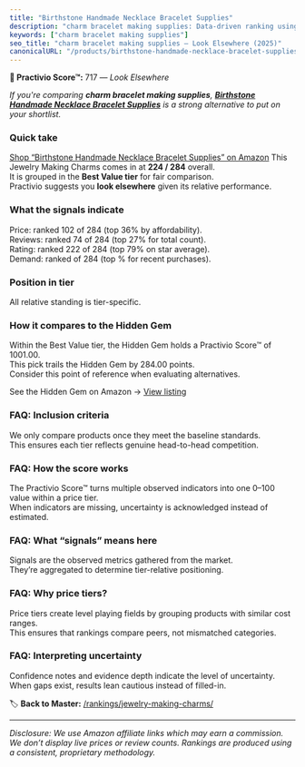 ```yaml
---
title: "Birthstone Handmade Necklace Bracelet Supplies"
description: "charm bracelet making supplies: Data-driven ranking using the Practivio Score™. Positioned by quality, value, demand, findability, momentum."
keywords: ["charm bracelet making supplies"]
seo_title: "charm bracelet making supplies — Look Elsewhere (2025)"
canonicalURL: "/products/birthstone-handmade-necklace-bracelet-supplies-B08F26ZH32/"
---
```


**🚫 Practivio Score™:** 717 — _Look Elsewhere_


*If you're comparing **charm bracelet making supplies**, **[Birthstone Handmade Necklace Bracelet Supplies](https://www.amazon.com/dp/B08F26ZH32?tag=practivio-20)** is a strong alternative to put on your shortlist.*
### Quick take
[Shop “Birthstone Handmade Necklace Bracelet Supplies” on Amazon](https://www.amazon.com/dp/B08F26ZH32?tag=practivio-20)
This Jewelry Making Charms comes in at **224 / 284** overall.  
It is grouped in the **Best Value tier** for fair comparison.  
Practivio suggests you **look elsewhere** given its relative performance.

### What the signals indicate
Price: ranked 102 of 284 (top 36% by affordability).  
Reviews: ranked 74 of 284 (top 27% for total count).  
Rating: ranked 222 of 284 (top 79% on star average).  
Demand: ranked  of 284 (top % for recent purchases).

### Position in tier
All relative standing is tier-specific.

### How it compares to the Hidden Gem
Within the Best Value tier, the Hidden Gem holds a Practivio Score™ of 1001.00.  
This pick trails the Hidden Gem by 284.00 points.  
Consider this point of reference when evaluating alternatives.  

See the Hidden Gem on Amazon → [View listing](https://www.amazon.com/dp/B0B4JPSQLG?tag=practivio-20)

### FAQ: Inclusion criteria
We only compare products once they meet the baseline standards.  
This ensures each tier reflects genuine head-to-head competition.

### FAQ: How the score works
The Practivio Score™ turns multiple observed indicators into one 0–100 value within a price tier.  
When indicators are missing, uncertainty is acknowledged instead of estimated.

### FAQ: What “signals” means here
Signals are the observed metrics gathered from the market.  
They’re aggregated to determine tier-relative positioning.

### FAQ: Why price tiers?
Price tiers create level playing fields by grouping products with similar cost ranges.  
This ensures that rankings compare peers, not mismatched categories.

### FAQ: Interpreting uncertainty
Confidence notes and evidence depth indicate the level of uncertainty.  
When gaps exist, results lean cautious instead of filled-in.


🏷️ **Back to Master:** [/rankings/jewelry-making-charms/](/rankings/jewelry-making-charms/)

---
_Disclosure: We use Amazon affiliate links which may earn a commission. We don’t display live prices or review counts. Rankings are produced using a consistent, proprietary methodology._
